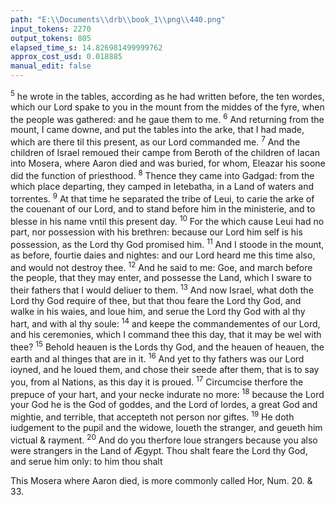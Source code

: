 ```yaml
---
path: "E:\\Documents\\drb\\book_1\\png\\440.png"
input_tokens: 2270
output_tokens: 805
elapsed_time_s: 14.826981499999762
approx_cost_usd: 0.018885
manual_edit: false
---
```

<sup>5</sup> he wrote in the tables, according as he had written before, the ten wordes, which our Lord spake to you in the mount from the middes of the fyre, when the people was gathered: and he gaue them to me. <sup>6</sup> And returning from the mount, I came downe, and put the tables into the arke, that I had made, which are there til this present, as our Lord commanded me. <sup>7</sup> And the children of Israel remoued their campe from Beroth of the children of Iacan into Mosera, where Aaron died and was buried, for whom, Eleazar his soone did the function of priesthood. <sup>8</sup> Thence they came into Gadgad: from the which place departing, they camped in Ietebatha, in a Land of waters and torrentes. <sup>9</sup> At that time he separated the tribe of Leui, to carie the arke of the couenant of our Lord, and to stand before him in the ministerie, and to blesse in his name vntil this present day. <sup>10</sup> For the which cause Leui had no part, nor possession with his brethren: because our Lord him self is his possession, as the Lord thy God promised him. <sup>11</sup> And I stoode in the mount, as before, fourtie daies and nightes: and our Lord heard me this time also, and would not destroy thee. <sup>12</sup> And he said to me: Goe, and march before the people, that they may enter, and possesse the Land, which I sware to their fathers that I would deliuer to them. <sup>13</sup> And now Israel, what doth the Lord thy God require of thee, but that thou feare the Lord thy God, and walke in his waies, and loue him, and serue the Lord thy God with al thy hart, and with al thy soule: <sup>14</sup> and keepe the commandementes of our Lord, and his ceremonies, which I command thee this day, that it may be wel with thee? <sup>15</sup> Behold heauen is the Lords thy God, and the heauen of heauen, the earth and al thinges that are in it. <sup>16</sup> And yet to thy fathers was our Lord ioyned, and he loued them, and chose their seede after them, that is to say you, from al Nations, as this day it is proued. <sup>17</sup> Circumcise therfore the prepuce of your hart, and your necke indurate no more: <sup>18</sup> because the Lord your God he is the God of goddes, and the Lord of lordes, a great God and mightie, and terrible, that accepteth not person nor giftes. <sup>19</sup> He doth iudgement to the pupil and the widowe, loueth the stranger, and geueth him victual & rayment. <sup>20</sup> And do you therfore loue strangers because you also were strangers in the Land of Ægypt. Thou shalt feare the Lord thy God, and serue him only: to him thou shalt

<aside>This Mosera where Aaron died, is more commonly called Hor, Num. 20. & 33.</aside>

[^1]: Num. 20. & 33.